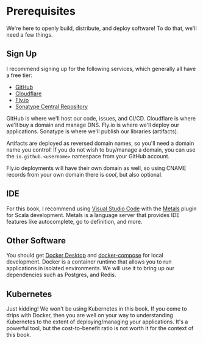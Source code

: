 # Prerequisites

We're here to openly build, distribute, and deploy software! To do that, we'll
need a few things.

## Sign Up

I recommend signing up for the following services, which generally all have a
free tier:

- [GitHub](https://github.com/)
- [Cloudflare](https://www.cloudflare.com/)
- [Fly.io](https://fly.io/)
- [Sonatype Central Repository](https://central.sonatype.org/)

GitHub is where we'll host our code, issues, and CI/CD. Cloudflare is where
we'll buy a domain and manage DNS. Fly.io is where we'll deploy our
applications. Sonatype is where we'll publish our libraries (artifacts).

Artifacts are deployed as reversed domain names, so you'll need a domain name
you control! If you do not wish to buy/manage a domain, you can use the
`io.github.<username>` namespace from your GitHub account.

Fly.io deployments will have their own domain as well, so using CNAME records
from your own domain there is _cool_, but also optional.

## IDE

For this book, I recommend using
[Visual Studio Code](https://code.visualstudio.com/) with the
[Metals](https://scalameta.org/metals/) plugin for Scala development. Metals is
a language server that provides IDE features like autocomplete, go to
definition, and more.

## Other Software

You should get [Docker Desktop](https://www.docker.com/products/docker-desktop)
and [docker-compose](https://github.com/docker/compose) for local development.
Docker is a container runtime that allows you to run applications in isolated
environments. We will use it to bring up our dependencies such as Postgres, and
Redis.

## Kubernetes

Just kidding! We won't be using Kubernetes in this book. If you come to drips
with Docker, then you are well on your way to understanding Kubernetes to the
extent of deploying/managing your applications. It's a powerful tool, but the
cost-to-benefit ratio is not worth it for the context of this book.
